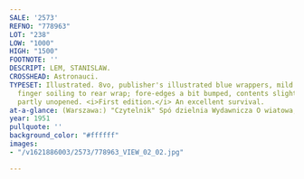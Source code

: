 ```yaml
---
SALE: '2573'
REFNO: "778963"
LOT: "238"
LOW: "1000"
HIGH: "1500"
FOOTNOTE: ''
DESCRIPT: LEM, STANISLAW.
CROSSHEAD: Astronauci.
TYPESET: Illustrated. 8vo, publisher's illustrated blue wrappers, mild toning and
  finger soiling to rear wrap; fore-edges a bit bumped, contents slightly browned,
  partly unopened. <i>First edition.</i> An excellent survival.
at-a-glance: (Warszawa:) "Czytelnik" Spó dzielnia Wydawnicza O wiatowa, 1951
year: 1951
pullquote: ''
background_color: "#ffffff"
images:
- "/v1621886003/2573/778963_VIEW_02_02.jpg"

---
```

